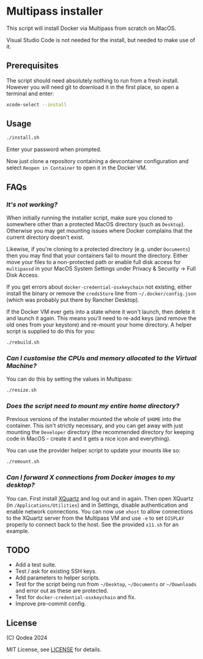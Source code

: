 # Multipass installer

This script will install Docker via Multipass from scratch on MacOS.

Visual Studio Code is not needed for the install, but needed to make use of it.

## Prerequisites

The script should need absolutely nothing to run from a fresh install. However
you will need git to download it in the first place, so open a terminal and
enter:

```sh
xcode-select --install
```

## Usage

```sh
./install.sh
```

Enter your password when prompted.

Now just clone a repository containing a devcontainer configuration and select
`Reopen in Container` to open it in the Docker VM.

## FAQs

### _It's not working?_

When initially running the installer script, make sure you cloned to somewhere
other than a protected MacOS directory (such as `Desktop`). Otherwise you may
get mounting issues where Docker complains that the current directory doesn't
exist.

Likewise, if you're cloning to a protected directory (e.g. under `Documents`)
then you may find that your containers fail to mount the directory. Either move
your files to a non-protected path or enable full disk access for `multipassd`
in your MacOS System Settings under Privacy & Security -> Full Disk Access.

If you get errors about `docker-credential-osxkeychain` not existing, either
install the binary or remove the `credsStore` line from `~/.docker/config.json`
(which was probably put there by Rancher Desktop).

If the Docker VM ever gets into a state where it won't launch, then delete it
and launch it again. This means you'll need to re-add keys (and remove the old
ones from your keystore) and re-mount your home directory. A helper script is
supplied to do this for you:

```sh
./rebuild.sh
```

### _Can I customise the CPUs and memory allocated to the Virtual Machine?_

You can do this by setting the values in Multipass:

```sh
./resize.sh
```

### _Does the script need to mount my entire home directory?_

Previous versions of the installer mounted the whole of `$HOME` into the
container. This isn't strictly necessary, and you can get away with just
mounting the `Developer` directory (the recommended directory for keeping code
in MacOS - create it and it gets a nice icon and everything).

You can use the provider helper script to update your mounts like so:

```sh
./remount.sh
```

### _Can I forward X connections from Docker images to my desktop?_

You can. First install [XQuartz](https://www.xquartz.org/) and log out and in
again. Then open XQuartz (in `/Applications/Utilities`) and in Settings,
disable authentication and enable network connections. You can now use `xhost`
to allow connections to the XQuartz server from the Multipass VM and use `-e`
to set `DISPLAY` properly to connect back to the host. See the provided
`x11.sh` for an example.

## TODO

-   Add a test suite.
-   Test / ask for existing SSH keys.
-   Add parameters to helper scripts.
-   Test for the script being run from `~/Desktop`, `~/Documents` or
    `~/Downloads` and error out as these are protected.
-   Test for `docker-credential-osxkeychain` and fix.
-   Improve pre-commit config.

## License

(C) Qodea 2024

MIT License, see [LICENSE](LICENSE) for details.
